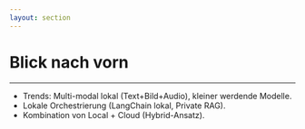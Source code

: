 ```yaml
---
layout: section
---
```


# Blick nach vorn

---

- Trends: Multi-modal lokal (Text+Bild+Audio), kleiner werdende Modelle.
- Lokale Orchestrierung (LangChain lokal, Private RAG).
- Kombination von Local + Cloud (Hybrid-Ansatz).